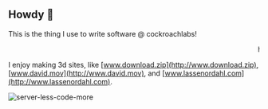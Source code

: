 ## Howdy 👋

This is the thing I use to write software @ cockroachlabs!

<marquee>hello</marquee>

I enjoy making 3d sites, like [www.download.zip](http://www.download.zip), [www.david.mov](http://www.david.mov), and [www.lassenordahl.com](http://www.lassenordahl.com).

![server-less-code-more](https://github.com/lassenordahl/LasseNordahl/assets/13127625/f78944ef-10a8-4836-9b0c-64e7da3b350e)
